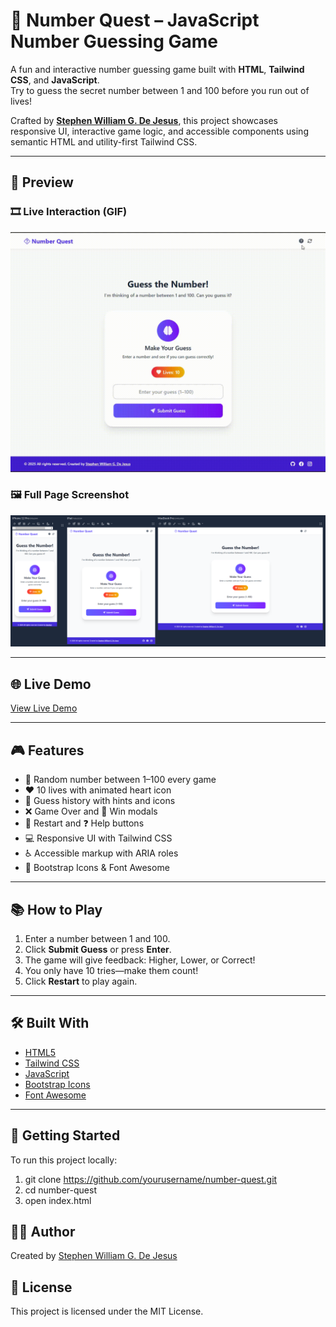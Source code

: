 # 🎲 Number Quest – JavaScript Number Guessing Game

A fun and interactive number guessing game built with **HTML**, **Tailwind CSS**, and **JavaScript**.  
Try to guess the secret number between 1 and 100 before you run out of lives!

Crafted by **[Stephen William G. De Jesus](https://www.facebook.com/stephenwilliam.dejesus.5/)**, this project showcases responsive UI, interactive game logic, and accessible components using semantic HTML and utility-first Tailwind CSS.

---

## 📸 Preview  

### 🎞️ Live Interaction (GIF)  
![Number Quest Gameplay GIF](images/demo.gif)

### 🖼️ Full Page Screenshot  
![Number Quest Screenshot](images/demo.png)

---

## 🌐 Live Demo  
[View Live Demo](https://bogiiiie.github.io/10-javascript-number-guessing-game/) 

---

## 🎮 Features

- 🎯 Random number between 1–100 every game  
- ❤️ 10 lives with animated heart icon  
- 📝 Guess history with hints and icons  
- ❌ Game Over and 🎉 Win modals  
- 🔁 Restart and ❓ Help buttons  
- 💻 Responsive UI with Tailwind CSS  
- ♿ Accessible markup with ARIA roles  
- 🎨 Bootstrap Icons & Font Awesome

---

## 📚 How to Play

1. Enter a number between 1 and 100.
2. Click **Submit Guess** or press **Enter**.
3. The game will give feedback: Higher, Lower, or Correct!
4. You only have 10 tries—make them count!
5. Click **Restart** to play again.

---

## 🛠️ Built With

- [HTML5](https://developer.mozilla.org/en-US/docs/Web/Guide/HTML/HTML5)
- [Tailwind CSS](https://tailwindcss.com/)
- [JavaScript](https://developer.mozilla.org/en-US/docs/Web/JavaScript)
- [Bootstrap Icons](https://icons.getbootstrap.com/)
- [Font Awesome](https://fontawesome.com/)

---

## 🚀 Getting Started

To run this project locally:
1. git clone https://github.com/yourusername/number-quest.git
2. cd number-quest
3. open index.html

## 👨‍💻 Author
Created by [Stephen William G. De Jesus](https://www.facebook.com/stephenwilliam.dejesus.5/)

## 📄 License
This project is licensed under the MIT License.
